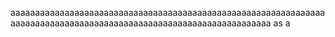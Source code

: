 aaaaaaaaaaaaaaaaaaaaaaaaaaaaaaaaaaaaaaaaaaaaaaaaaaaaaaaaaaaaaaaaaaaaaaaaaaaaaaaaaaaaaaaaaaaaaaaaaaaaaaaaaaaaaaaaaaaaa
as
a

